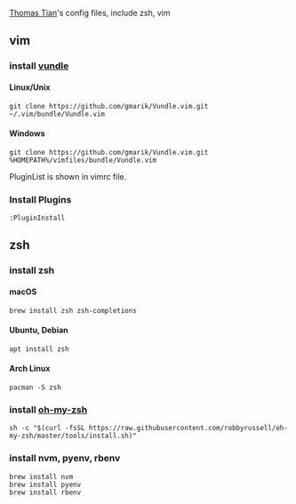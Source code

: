 [Thomas Tian](http://www.thomastian.com)'s config files, include zsh, vim

## vim

### install [vundle](https://github.com/gmarik/Vundle.vim)

#### Linux/Unix

```
git clone https://github.com/gmarik/Vundle.vim.git ~/.vim/bundle/Vundle.vim
```

#### Windows

```
git clone https://github.com/gmarik/Vundle.vim.git %HOMEPATH%/vimfiles/bundle/Vundle.vim
```

PluginList is shown in vimrc file.

### Install Plugins

```
:PluginInstall
```

## zsh

### install zsh

#### macOS

```
brew install zsh zsh-completions
```

#### Ubuntu, Debian

```
apt install zsh
```

#### Arch Linux

```
pacman -S zsh
```

### install [oh-my-zsh](https://github.com/robbyrussell/oh-my-zsh)

```
sh -c "$(curl -fsSL https://raw.githubusercontent.com/robbyrussell/oh-my-zsh/master/tools/install.sh)"
```

### install nvm, pyenv, rbenv

```
brew install nvm
brew install pyenv
brew install rbenv
```

